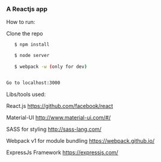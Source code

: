 ### A Reactjs app 

How to run:

Clone the repo

```sh
   $ npm install 

   $ node server
  
   $ webpack -w (only for dev)


Go to localhost:3000

```

Libs/tools used: 

React.js    https://github.com/facebook/react

Material-UI     http://www.material-ui.com/#/

SASS for styling    http://sass-lang.com/

Webpack v1 for module bundling https://webpack.github.io/

ExpressJs Framework https://expressjs.com/

